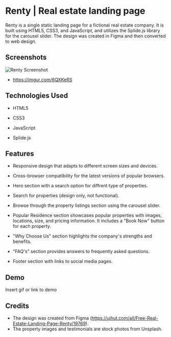 
# Renty | Real estate landing page

Renty is a single static landing page for a fictional real estate company. It is built using HTML5, CSS3, and JavaScript, and utilizes the Splide.js library for the carousel slider. The design was created in Figma and then converted to web design.


## Screenshots

![Renty Screenshot](https://imgur.com/6QXKeRS) 

- https://imgur.com/6QXKeRS


## Technologies Used

- HTML5

- CSS3

- JavaScript

- Splide.js
## Features

- Responsive design that adapts to different screen sizes and devices.

- Cross-browser compatibility for the latest versions of popular browsers.

- Hero section with a search option for diffrent type of properties.

- Search for properties (design only, not functional).

- Browse through the property listings section using the carousel slider.

- Popular Residence section showcases popular properties with images, locations, size, and pricing information. It includes a "Book Now" button for each property.

- "Why Choose Us" section highlights the company's strengths and benefits.

- "FAQ's" section provides answers to frequently asked questions.

- Footer section with links to social media pages.

## Demo

Insert gif or link to demo


## Credits

- The design was created from Figma (https://uihut.com/all/Free-Real-Estate-Landing-Page-Renty/19769).
- The property images and testimonials are stock photos from Unsplash.
